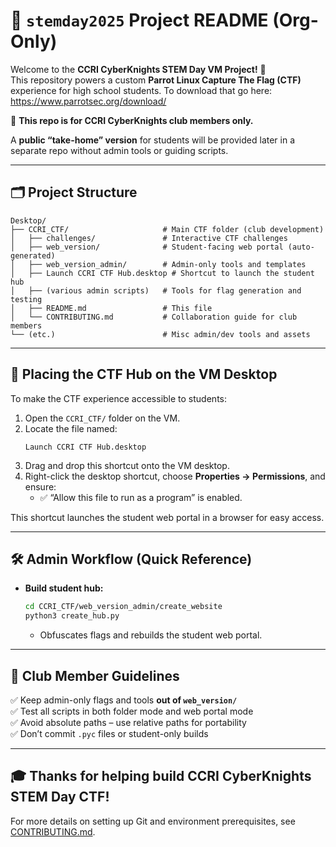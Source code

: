 # 🌟 `stemday2025` Project README (Org-Only)

Welcome to the **CCRI CyberKnights STEM Day VM Project!** 🎉  
This repository powers a custom **Parrot Linux Capture The Flag (CTF)** experience for high school students.
To download that go here: https://www.parrotsec.org/download/

👥 **This repo is for CCRI CyberKnights club members only.**

A **public “take-home” version** for students will be provided later in a separate repo without admin tools or guiding scripts.

---

## 🗂️ Project Structure

```
Desktop/
├── CCRI_CTF/                     # Main CTF folder (club development)
│   ├── challenges/               # Interactive CTF challenges
│   ├── web_version/              # Student-facing web portal (auto-generated)
│   ├── web_version_admin/        # Admin-only tools and templates
│   ├── Launch CCRI CTF Hub.desktop # Shortcut to launch the student hub
│   ├── (various admin scripts)   # Tools for flag generation and testing
│   ├── README.md                 # This file
│   └── CONTRIBUTING.md           # Collaboration guide for club members
└── (etc.)                        # Misc admin/dev tools and assets
```

---

## 🚀 Placing the CTF Hub on the VM Desktop

To make the CTF experience accessible to students:  

1. Open the `CCRI_CTF/` folder on the VM.  
2. Locate the file named:  
   ```
   Launch CCRI CTF Hub.desktop
   ```
3. Drag and drop this shortcut onto the VM desktop.  
4. Right-click the desktop shortcut, choose **Properties → Permissions**, and ensure:  
   - ✅ “Allow this file to run as a program” is enabled.  

This shortcut launches the student web portal in a browser for easy access.  

---

## 🛠 Admin Workflow (Quick Reference)

* **Build student hub:**

  ```bash
  cd CCRI_CTF/web_version_admin/create_website
  python3 create_hub.py
  ```

  * Obfuscates flags and rebuilds the student web portal.

---

## 🙌 Club Member Guidelines

✅ Keep admin-only flags and tools **out of `web_version/`**  
✅ Test all scripts in both folder mode and web portal mode  
✅ Avoid absolute paths – use relative paths for portability  
✅ Don’t commit `.pyc` files or student-only builds  

---

## 🎓 Thanks for helping build CCRI CyberKnights STEM Day CTF!  

For more details on setting up Git and environment prerequisites, see [CONTRIBUTING.md](CONTRIBUTING.md).
